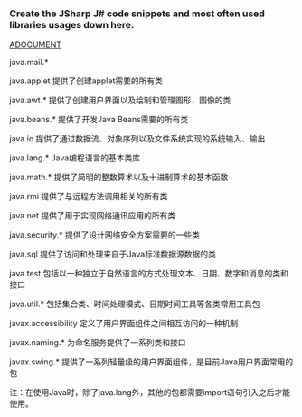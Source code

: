 ### Create the JSharp J# code snippets and most often used libraries usages down here.
[ADOCUMENT](http://www.runoob.com/java/java-basic-syntax.html)

java.mail.*

java.applet    提供了创建applet需要的所有类

java.awt.*    提供了创建用户界面以及绘制和管理图形、图像的类

java.beans.*    提供了开发Java Beans需要的所有类

java.io    提供了通过数据流、对象序列以及文件系统实现的系统输入、输出

java.lang.*    Java编程语言的基本类库

java.math.*     提供了简明的整数算术以及十进制算术的基本函数

java.rmi    提供了与远程方法调用相关的所有类

java.net     提供了用于实现网络通讯应用的所有类

java.security.*    提供了设计网络安全方案需要的一些类

java.sql     提供了访问和处理来自于Java标准数据源数据的类

java.test    包括以一种独立于自然语言的方式处理文本、日期、数字和消息的类和接口

java.util.*    包括集合类、时间处理模式、日期时间工具等各类常用工具包

javax.accessibility    定义了用户界面组件之间相互访问的一种机制

javax.naming.*     为命名服务提供了一系列类和接口

javax.swing.*    提供了一系列轻量级的用户界面组件，是目前Java用户界面常用的包

注：在使用Java时，除了java.lang外，其他的包都需要import语句引入之后才能使用。

